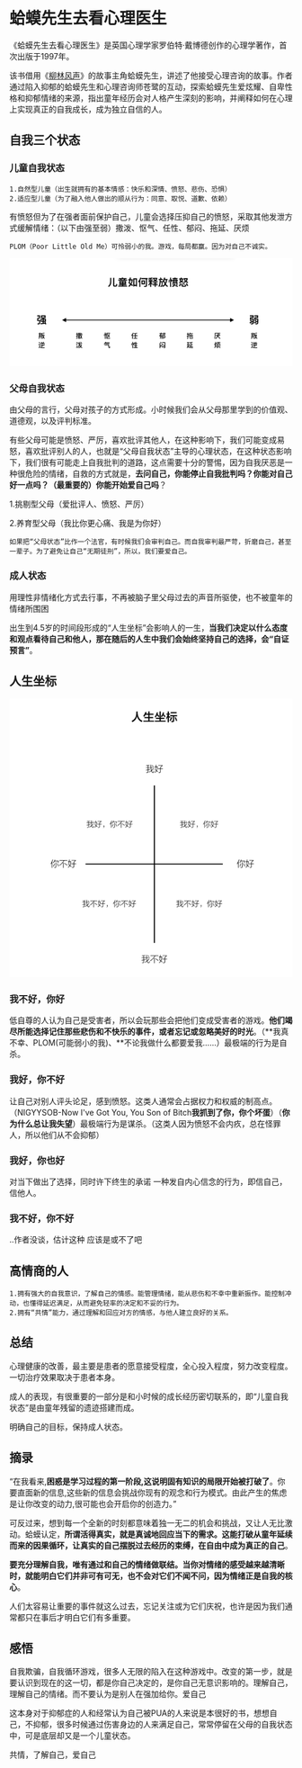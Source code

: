 # 蛤蟆先生去看心理医生

《蛤蟆先生去看心理医生》是英国心理学家罗伯特·戴博德创作的心理学著作，首次出版于1997年。

该书借用《[柳林风声](https://baike.baidu.com/item/柳林风声/22867?fromModule=lemma_inlink)》的故事主角蛤蟆先生，讲述了他接受心理咨询的故事。作者通过陷入抑郁的蛤蟆先生和心理咨询师苍鹭的互动，探索蛤蟆先生爱炫耀、自卑性格和抑郁情绪的来源，指出童年经历会对人格产生深刻的影响，并阐释如何在心理上实现真正的自我成长，成为独立自信的人。

## 自我三个状态

### 儿童自我状态

```
1.自然型儿童（出生就拥有的基本情感：快乐和深情、愤怒、悲伤、恐惧）
2.适应型儿童（为了融入他人做出的顺从行为：同意、取悦、道歉、依赖）
```

有愤怒但为了在强者面前保护自己，儿童会选择压抑自己的愤怒，采取其他发泄方式缓解情绪：（以下由强至弱）撒泼、怄气、任性、郁闷、拖延、厌烦

```
PLOM（Poor Little Old Me）可怜弱小的我。游戏，每局都赢。因为对自己不诚实。
```

![蛤蟆1](./images/蛤蟆1.jpg)

### 父母自我状态

由父母的言行，父母对孩子的方式形成。小时候我们会从父母那里学到的价值观、道德观，以及评判标准。

有些父母可能是愤怒、严厉，喜欢批评其他人，在这种影响下，我们可能变成易怒，喜欢批评别人的人，也就是“父母自我状态”主导的心理状态，在这种状态影响下，我们很有可能走上自我批判的道路，这点需要十分的警惕，因为自我厌恶是一种很危险的情绪，自救的方式就是，**去问自己，你能停止自我批判吗？你能对自己好一点吗？（最重要的）你能开始爱自己吗**？

1.挑剔型父母（爱批评人、愤怒、严厉）

2.养育型父母（我比你更心痛、我是为你好）

```
如果把“父母状态”比作一个法官，有时候我们会审判自己。而自我审判最严苛，折磨自己，甚至一辈子。为了避免让自己“无期徒刑”，所以，我们要爱自己。
```

### 成人状态

用理性非情绪化方式去行事，不再被脑子里父母过去的声音所驱使，也不被童年的情绪所围困

出生到4.5岁的时间段形成的“人生坐标”会影响人的一生，**当我们决定以什么态度和观点看待自己和他人，那在随后的人生中我们会始终坚持自己的选择，会“自证预言”**。

## 人生坐标

![蛤蟆1](./images/蛤蟆2.jpg)

### 我不好，你好

低自尊的人认为自己是受害者，所以会玩那些会把他们变成受害者的游戏。**他们竭尽所能选择记住那些悲伤和不快乐的事件，或者忘记或忽略美好的时光**。（**我真不幸、PLOM(可能弱小的我)、**不论我做什么都要爱我……）最极端的行为是自杀。

### 我好，你不好

让自己对别人评头论足，感到愤怒。这类人通常会占据权力和权威的制高点。（NIGYYSOB-Now I've Got You, You Son of Bitch**我抓到了你，你个坏蛋**）（**你为什么总让我失望**）最极端行为是谋杀。（这类人因为愤怒不会内疚，总在怪罪人，所以他们从不会抑郁）

### 我好，你也好

对当下做出了选择，同时许下终生的承诺 一种发自内心信念的行为，即信自己，信他人。

### 我不好，你不好

..作者没谈，估计这种 应该是或不了吧

## 高情商的人

```
1.拥有强大的自我意识，了解自己的情感。能管理情绪，能从悲伤和不幸中重新振作。能控制冲动，也懂得延迟满足，从而避免轻率的决定和不妥的行为。
2.拥有“共情”能力，通过理解和回应对方的情感，与他人建立良好的关系。
```

## 总结

心理健康的改善，最主要是患者的愿意接受程度，全心投入程度，努力改变程度。一切治疗效果取决于患者本身。

成人的表现，有很重要的一部分是和小时候的成长经历密切联系的，即“儿童自我状态”是由童年残留的遗迹搭建而成。

明确自己的目标，保持成人状态。

## 摘录

“在我看来,**困惑是学习过程的第一阶段,这说明固有知识的局限开始被打破了**。你要直面新的信息,这些新的信息会挑战你现有的观念和行为模式。由此产生的焦虑是让你改变的动力,很可能也会开启你的创造力。”

可反过来，想到每一个全新的时刻都意味着独一无二的机会和挑战，又让人无比激动。蛤蟆认定，**所谓活得真实，就是真诚地回应当下的需求。这能打破从童年延续而来的因果循环，让真实的自己摆脱过去经历的束缚，在自由中成为真正的自己**。

**要充分理解自我，唯有通过和自己的情绪做联结。当你对情绪的感受越来越清晰时，就能明白它们并非可有可无，也不会对它们不闻不问，因为情绪正是自我的核心**。

人们太容易让重要的事件就这么过去，忘记关注或为它们庆祝，也许是因为我们通常都只在事后才明白它们有多重要。

## 感悟

自我欺骗，自我循环游戏，很多人无限的陷入在这种游戏中。改变的第一步，就是要认识到现在的这一切，都是你自己决定的，是你自己无意识影响的。理解自己，理解自己的情绪。而不要认为是别人在强加给你。爱自己

这本身对于抑郁症的人和经常认为自己被PUA的人来说是本很好的书，想想自己，不抑郁，很多时候通过伤害身边的人来满足自己，常常停留在父母的自我状态中，可是底层却又是一个儿童状态。

共情，了解自己，爱自己